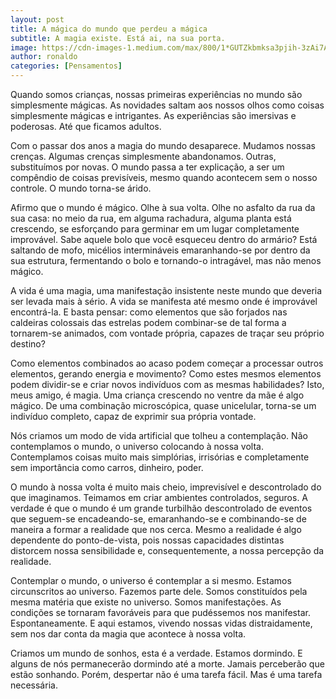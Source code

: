 ```yaml
---
layout: post
title: A mágica do mundo que perdeu a mágica
subtitle: A magia existe. Está ai, na sua porta.
image: https://cdn-images-1.medium.com/max/800/1*GUTZkbmksa3pjih-3zAi7A.jpeg
author: ronaldo
categories: [Pensamentos]
---
```


Quando somos crianças, nossas primeiras experiências no mundo são
simplesmente mágicas. As novidades saltam aos nossos olhos como coisas
simplesmente mágicas e intrigantes. As experiências são imersivas e
poderosas. Até que ficamos adultos.

Com o passar dos anos a magia do mundo desaparece. Mudamos nossas
crenças. Algumas crenças simplesmente abandonamos. Outras,
substituímos por novas. O mundo passa a ter explicação, a ser um
compêndio de coisas previsíveis, mesmo quando acontecem sem o nosso
controle. O mundo torna-se árido.

Afirmo que o mundo é mágico. Olhe à sua volta. Olhe no asfalto da rua
da sua casa: no meio da rua, em alguma rachadura, alguma planta está
crescendo, se esforçando para germinar em um lugar completamente
improvável. Sabe aquele bolo que você esqueceu dentro do armário? Está
saltando de mofo, micélios intermináveis emaranhando-se por dentro da
sua estrutura, fermentando o bolo e tornando-o intragável, mas não
menos mágico.

A vida é uma magia, uma manifestação insistente neste mundo que
deveria ser levada mais à sério. A vida se manifesta até mesmo onde é
improvável encontrá-la. E basta pensar: como elementos que são
forjados nas caldeiras colossais das estrelas podem combinar-se de tal
forma a tornarem-se animados, com vontade própria, capazes de traçar
seu próprio destino?

Como elementos combinados ao acaso podem começar a processar outros
elementos, gerando energia e movimento? Como estes mesmos elementos
podem dividir-se e criar novos indivíduos com as mesmas habilidades?
Isto, meus amigo, é magia. Uma criança crescendo no ventre da mãe é
algo mágico. De uma combinação microscópica, quase unicelular,
torna-se um indivíduo completo, capaz de exprimir sua própria vontade.

Nós criamos um modo de vida artificial que tolheu a contemplação. Não
contemplamos o mundo, o universo colocando à nossa volta. Contemplamos
coisas muito mais simplórias, irrisórias e completamente sem
importância como carros, dinheiro, poder.

O mundo à nossa volta é muito mais cheio, imprevisível e descontrolado
do que imaginamos. Teimamos em criar ambientes controlados, seguros. A
verdade é que o mundo é um grande turbilhão descontrolado de eventos
que seguem-se encadeando-se, emaranhando-se e combinando-se de maneira
a formar a realidade que nos cerca. Mesmo a realidade é algo
dependente do ponto-de-vista, pois nossas capacidades distintas
distorcem nossa sensibilidade e, consequentemente, a nossa percepção
da realidade.

Contemplar o mundo, o universo é contemplar a si mesmo. Estamos
circunscritos ao universo. Fazemos parte dele. Somos constituídos pela
mesma matéria que existe no universo. Somos manifestações. As
condições se tornaram favoráveis para que pudéssemos nos manifestar.
Espontaneamente. E aqui estamos, vivendo nossas vidas distraidamente,
sem nos dar conta da magia que acontece à nossa volta.

Criamos um mundo de sonhos, esta é a verdade. Estamos dormindo. E
alguns de nós permanecerão dormindo até a morte. Jamais perceberão que
estão sonhando. Porém, despertar não é uma tarefa fácil. Mas é uma
tarefa necessária.
